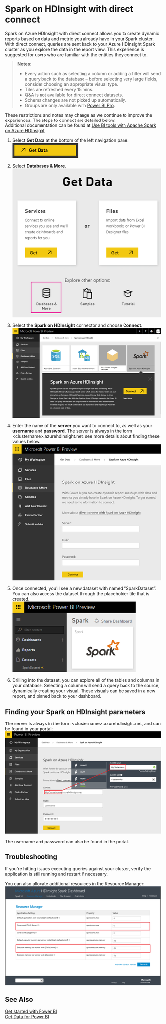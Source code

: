 ﻿<properties 
   pageTitle="Spark on HDInsight with direct connect"
   description="Spark on HDInsight with direct connect"
   services="powerbi" 
   documentationCenter="" 
   authors="jastru" 
   manager="mblythe" 
   editor=""
   tags=""/>
 
<tags
   ms.service="powerbi"
   ms.devlang="NA"
   ms.topic="article"
   ms.tgt_pltfrm="NA"
   ms.workload="powerbi"
   ms.date="10/15/2015"
   ms.author="jastru"/>

# Spark on HDInsight with direct connect  

Spark on Azure HDInsight with direct connect allows you to create dynamic reports based on data and metric you already have in your Spark cluster. With direct connect, queries are sent back to your Azure HDInsight Spark cluster as you explore the data in the report view. This experience is suggested for users who are familiar with the entities they connect to.

>**Notes:**  
>-   Every action such as selecting a column or adding a filter will send a query back to the database – before selecting very large fields, consider choosing an appropriate visual type.
>-   Tiles are refreshed every 15 mins.
>-   Q&A is not available for direct connect datasets.
>-   Schema changes are not picked up automatically.
>-   Groups are only available with [Power BI Pro](https://support.powerbi.com/knowledgebase/articles/685479).

These restrictions and notes may change as we continue to improve the experiences. The steps to connect are detailed below.  Additional documentation can be found at [Use BI tools with Apache Spark on Azure HDInsight](https://azure.microsoft.com/documentation/articles/hdinsight-apache-spark-use-bi-tools/%20)

1. Select **Get Data** at the bottom of the left navigation pane.  
 	![](media/powerbi-spark-on-hdinsight-with-direct-connect/getdata3.png)  
 
2. Select **Databases & More**.  
 	![](media/powerbi-spark-on-hdinsight-with-direct-connect/GetData.png)
   
3. Select the **Spark on HDInsight** connector and choose **Connect**.  
 	![](media/powerbi-spark-on-hdinsight-with-direct-connect/Connect.png)  
 
4. Enter the name of the **server** you want to connect to, as well as your **username** and **password**. The server is always in the form \<clustername\>.azurehdinsight.net, see more details about finding these values below.  
 	![](media/powerbi-spark-on-hdinsight-with-direct-connect/parameters.png)  
 
5. Once connected, you'll see a new dataset with named “SparkDataset”. You can also access the dataset through the placeholder tile that is created.  
 	![](media/powerbi-spark-on-hdinsight-with-direct-connect/tile.PNG)  
 
6. Drilling into the dataset, you can explore all of the tables and columns in your database. Selecting a column will send a query back to the source, dynamically creating your visual. These visuals can be saved in a new report, and pinned back to your dashboard.

## Finding your Spark on HDInsight parameters  
The server is always in the form \<clustername\>.azurehdinsight.net, and can be found in your portal:  
	![](media/powerbi-spark-on-hdinsight-with-direct-connect/ParametersFull.png)

The username and password can also be found in the portal.

## Troubleshooting  
If you're hitting issues executing queries against your cluster, verify the application is still running and restart if necessary.

You can also allocate additional resources in the Resource Manager:  
	![](media/powerbi-spark-on-hdinsight-with-direct-connect/ResourceManager.png)

## See Also  
[Get started with Power BI](http://support.powerbi.com/knowledgebase/articles/430814-get-started-with-power-bi)  
[Get Data for Power BI](http://support.powerbi.com/knowledgebase/articles/434354-get-data)  